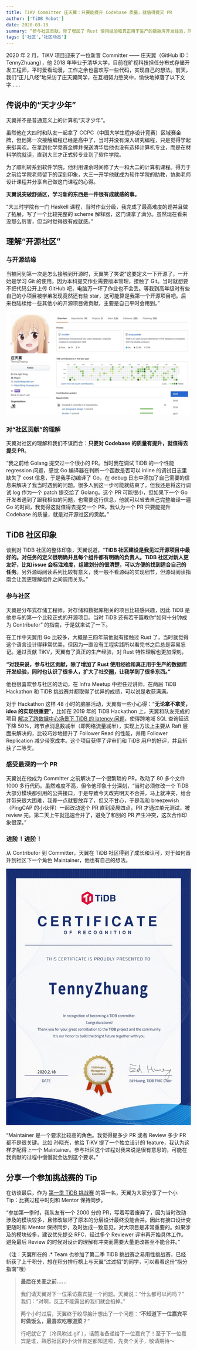 ```yaml
---
title: TiKV Committer 庄天翼：只要能提升 Codebase 质量，就值得提交 PR
author: ['TiDB Robot']
date: 2020-03-18
summary: “参与社区贡献，除了增加了 Rust 使用经验和真正用于生产的数据库开发经验，同时也认识了很多人，扩大了社交圈，让我学到了很多东西。”
tags: ['社区','社区动态']
---
```

2020 年 2 月，TiKV 项目迎来了一位新晋 Committer —— 庄天翼（GitHub ID：TennyZhuang），他 2018 年毕业于清华大学，目前在旷视科技担任分布式存储开发工程师，平时爱看动漫，工作之余也喜欢写一些代码，实现自己的想法。前天，我们“正儿八经”地采访了庄天翼同学，在互相努力憋笑中，愉快地掉落了以下文字……

## 传说中的“天才少年”

天翼并不是普通意义上的计算机“天才少年”。

虽然他在大四时和队友一起拿了 CCPC（中国大学生程序设计竞赛）区域赛金牌，但他第一次接触编程已经是高中了，当时并没有深入研究编程，只是觉得学起来挺喜欢。在拿到化学竞赛金牌并保送清华后他也没有选择计算机专业，而是在材料学院就读，直到大三才正式转专业到了软件学院。

为了顺利转系到软件学院，他利用课余时间修了大一和大二的计算机课程。得力于之前给学院老师留下的深刻印象，大三一开学他就成为软件学院的助教，协助老师设计课程并分享自己做这门课程的心得。

**天翼说突破舒适区，学习新的东西是一件很有成就感的事。**

“大三时学院有一门 Haskell 课程，当时作业分级，我完成了最高难度的题并且做了拓展，写了一个比较完整的 scheme 解释器，这门课拿了满分。虽然现在看来没那么厉害，但当时觉得很有成就感。”

## 理解“开源社区”

### 与开源结缘

当被问到第一次是怎么接触到开源时，天翼笑了笑说“这要定义一下开源了，一开始是学习 Git 的使用，因为本科提交作业需要版本管理，接触了 Git。当时就想要不把代码公开上传 GitHub 吧，电脑万一坏了作业也不会丢。等我到高年级时有些自己的小项目被学弟发现竟然还有些 star，这可能算是我第一个开源项目吧。后来也陆续给一些其他小的开源项目做贡献，主要是自己平时会用到。”

![](media/tikv-committer-zhuangtiany/1-github-contributions.jpeg)

### 对“社区贡献”的理解

天翼对社区的理解和我们不谋而合：**只要对 Codebase 的质量有提升，就值得去提交 PR**。

“我之前给 Golang 提交过一个很小的 PR。当时我在调试 TiDB 的一个性能 regression 问题，感觉 Go 编译器在判断一个函数是否可以 inline 的调试日志里缺失了 cost 信息，于是我手动编译了 Go，在 debug 日志中添加了自己需要的信息来解决了我当时遇到的问题。很多人到这一步可能就结束了，但我还是将这行调试 log 作为一个 patch 提交给了 Golang。这个 PR 可能很小，但如果下一个 Go 开发者遇到了跟我相似的问题，也需要这行信息，他就可以省去自己完整编译一遍 Go 的时间，我觉得这就值得去提交一个 PR。我认为一个 PR 只要能提升 Codebase 的质量，就是对开源社区的贡献。”

## TiDB 社区印象

谈到对 TiDB 社区的整体印象，天翼说道，“**TiDB 社区建设是我见过开源项目中最好的。对任务的定义很明确并且每个组件都有明确的负责人。TiDB 社区对新人更友好，比如 issue 会标注难度，组建划分的很清楚，可以方便的找到适合自己的任务**。另外源码阅读系列比较有意义，我一般不看源码的实现细节，但源码阅读指南会让我更理解组件之间调用关系。”

### 参与社区

天翼是分布式存储工程师，对存储和数据库相关的项目比较感兴趣，因此 TiDB 是他参与的第一个比较正式的开源项目。当时 TiDB 还有若干篇教你“如何十分钟成为 Contributor” 的指南，于是就来试了一下。

在工作中天翼用  Go 比较多，大概是三四年前他就有接触过 Rust 了，当时就觉得这个语言设计得非常优美，但因为一直没有工程实践所以看完书之后总是容易忘记。通过贡献 TiKV，天翼有了真正的生产经验，对 Rust 特性理解也更加深刻。

**“对我来说，参与社区贡献，除了增加了 Rust 使用经验和真正用于生产的数据库开发经验，同时也认识了很多人，扩大了社交圈，让我学到了很多东西。”**

他也很喜欢参与社区的活动，在 Infra Meetup 中担任过讲师，在两届 TiDB Hackathon 和 TiDB 挑战赛并都取得了优异的成绩，可以说是收获满满。

对于 Hackathon 这样 48 小时的脑暴活动，天翼有一些小心得：“**无论拿不拿奖，idea 的实现很重要**”，比如在 2019 年的 TiDB Hackathon 上，天翼和队友完成的项目 [解决了跨数据中心场景下 TiDB 的 latency 问题](https://pingcap.com/blog-cn/geographic-data-distribution-traffic-and-latency-halved/)，使得跨地域 SQL 查询延迟下降 50%，跨节点消息数减半（即网络流量减半），实现上方法上主要从 Raft 层面来解决的，比较巧妙地提升了 Follower Read 的性能，并用 Follower Replication 减少带宽成本。这个项目获得了评审们和 TiDB 用户的好评，并且斩获了二等奖。

### 感受最深的一个 PR

天翼说在他成为 Committer 之前解决了一个很繁琐的 PR，改动了 80 多个文件 1000 多行代码。虽然难度不高，但令他印象十分深刻，“当时必须修改一个 TiDB 大部分模块都引用的公共接口，于是导致今天改完明天不合并，马上就冲突，给合并带来很大困难，我差一点就要放弃了，但又不甘心，于是我和 breezewish（PingCAP 的小伙伴）一起改动这个 PR 直到凌晨四点，PR 才通过单元测试，被 review 完。第二天上午就迅速合并了，避免了和别的 PR 产生冲突，这次合作印象很深。”

### 进阶！进阶！

从 Contributor 到 Committer，天翼在 TiDB 社区得到了成长和认可，对于如何晋升到社区下一个角色 Maintainer，他也有自己的想法。

![](media/tikv-committer-zhuangtiany/2-certificate-of-recognition.jpeg)

“Maintainer 是一个要求比较高的角色。我觉得提多少 PR 或者 Review 多少 PR 都不是很关键。比如 孙晓光，他给 TiKV 提了一个独立设计的 feature，我认为这样才配得上一个 Maintainer。参与社区这个过程对我来说是很有意思的，可能在我贡献的过程中慢慢就会达到这个要求。”

## 分享一个参加挑战赛的 Tip 

在访谈最后，作为 [第一季 TiDB 挑战赛](https://pingcap.com/blog-cn/pcp-report-202002/) 的第一名，天翼为大家分享了一个小 Tip：比赛过程中时刻和 Mentor 保持同步。

“参加第一季时，我队友有一个 2000 分的 PR，写着写着废弃了，因为当时改动涉及的模块较多，且修改破坏了原本的分层设计最终没能合并。因此有接口设计变更随时和 Mentor 保持同步，及时达成一致意见，对大项目是非常重要的。如果涉及的模块较多，建议优先提交 RFC，经过多个 Reviewer 评审再开始具体工作。避免最后 Review 的时候对设计的理解有冲突而需要大量更改甚至不能合并。”

（注：天翼所在的 .* Team 也参加了第二季 TiDB 挑战赛之易用性挑战赛，已经斩获了上千积分，想在积分排行榜上与天翼“过过招”的同学，可以看看这份“捞分指南”哦）

>**最后在关麦之前……**
>
>我们请天翼对下一位采访嘉宾提一个问题。天翼说：“什么都可以问吗？” 我们：“对啊，反正不能露出的我们就会掐掉。”
>
>两个小时过后，天翼终于绞尽脑汁想出了一个问题：“**不知道下一位嘉宾平时做饭么，最喜欢吃哪道菜？**”
>
>行吧就它了（冷风吹过.gif ），话筒准备递给下一位嘉宾了！至于下一位嘉宾是谁，熟悉社区的小伙伴肯定都知道啦，先卖个关子，敬请期待～
